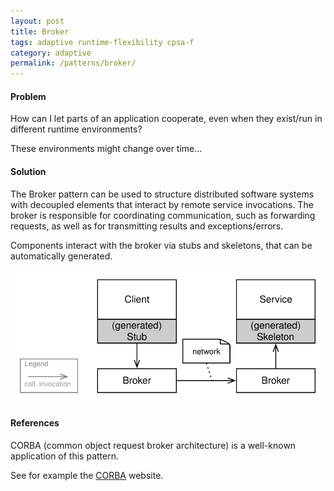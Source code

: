 ```yaml
---
layout: post
title: Broker
tags: adaptive runtime-flexibility cpsa-f
category: adaptive
permalink: /patterns/broker/
---
```


#### Problem

How can I let parts of an application cooperate,
even when they exist/run in different runtime environments?

These environments might change over time...

#### Solution
The Broker pattern can be used to structure distributed software systems with decoupled elements that interact by remote service invocations. The broker  is responsible for coordinating communication, such as forwarding requests, as well as for transmitting results and exceptions/errors.

Components interact with the broker via stubs and skeletons,
that can be automatically generated.

![](/images/patterns/broker.svg)


#### References

CORBA (common object request broker architecture) is a
well-known application of this pattern.

See for example the [CORBA](http://www.corba.org/) website.
